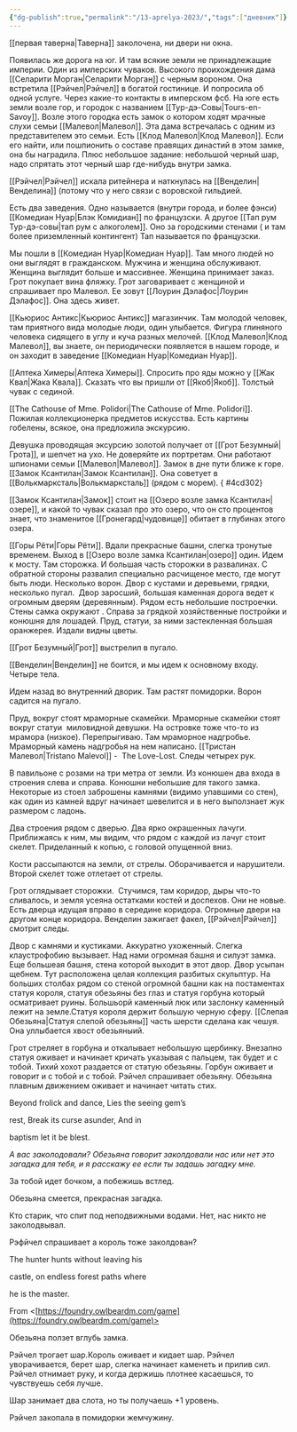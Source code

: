 ```yaml
---
{"dg-publish":true,"permalink":"/13-aprelya-2023/","tags":["дневник"]}
---
```



[[первая таверна\|Таверна]] заколочена, ни двери ни окна.

Появилась же дорога на юг. И там всякие земли не принадлежащие империи. Один из имперских чуваков. Высокого проихождения дама [[Селарити Морган\|Селарити Морган]] с черным вороном. Она встретила [[Рэйчел\|Рэйчел]] в богатой гостинице. И попросила об одной услуге. Через какие-то контакты в имперском фсб. На юге есть земли возле гор, и городок с названием [[Тур-дэ-Совы\|Tours-en-Savoy]]. Возле этого городка есть замок о котором ходят мрачные слухи семьи [[Малевол\|Малевол]]. Эта дама встречалась с одним из представителем это семьи. Есть [[Клод Малевол\|Клод Малевол]]. Если его найти, или пошпионить о составе правящих династий в этом замке, она бы наградила. Плюс небольшое задание: небольшой черный шар, надо спрятать этот черный шар где-нибудь внутри замка.

[[Рэйчел\|Рэйчел]] искала ритейнера и наткнулась на [[Венделин\|Венделина]] (потому что у него связи с воровской гильдией.

Есть два заведения. Одно называется (внутри города, и более фэнси) [[Комедиан Нуар\|Блэк Комидиан]] по французски. А другое [[Тап рум Тур-дэ-совы\|тап рум с алкоголем]]. Оно за городскими стенами ( и там более приземленный контингент) Тап называется по французски.

Мы пошли в [[Комедиан Нуар\|Комедиан Нуар]]. Там много людей но они выглядят в гражданском. Мужчина и женщина обслуживают. Женщина выглядит больше и массивнее. Женщина принимает заказ. Грот покупает вина фляжку. Грот заговаривает с женщиной и спрашивает про Малевол. Ее зовут [[Лоурин Дэлафос\|Лоурин Дэлафос]]. Она здесь живет.

[[Кьюриос Антикс\|Кьюриос Антикс]] магазинчик. Там молодой человек, там приятного вида молодые люди, один улыбается. Фигура глиняного человека сидящего в углу и куча разных мелочей. [[Клод Малевол\|Клод Малевол]], вы знаете, он периодически появляется в нашем городе, и он заходит в заведение [[Комедиан Нуар\|Комедиан Нуар]].

[[Аптека Химеры\|Аптека Химеры]]. Спросить про яды можно у [[Жак Квал\|Жака Квала]]. Сказать что вы пришли от [[Якоб\|Якоб]]. Толстый чувак с сединой.

[[The Cathouse of Mme. Polidori\|The Cathouse of Mme. Polidori]]. Пожилая коллекционерка предметов искусства. Есть картины гобелены, всякое, она предложила экскурсию.

Девушка проводящая эксурсию золотой получает от [[Грот Безумный\|Грота]], и шепчет на ухо. Не доверяйте их портретам. Они работают шпионами семьи [[Малевол\|Малевол]]. Замок в дне пути ближе к горе. [[Замок Ксантилан\|Замок Ксантилан]]. Она советует в [[Волькмарксталь\|Волькмарксталь]] (рядом с морем).
{ #4cd302}


[[Замок Ксантилан\|Замок]] стоит на [[Озеро возле замка Ксантилан\|озере]], и какой то чувак сказал про это озеро, что он сто процентов знает, что знаменитое [[Гронегард\|чудовище]] обитает в глубинах этого озера.

[[Горы Рёти\|Горы Рёти]]. Вдали прекрасные башни, слегка тронутые временем. Выход в [[Озеро возле замка Ксантилан\|озеро]] один. Идем к мосту. Там сторожка. И большая часть сторожки в развалинах. С обратной стороны развалил специально расчищеное место, где могут быть люди. Несколько ворон. Двор с кустами и деревьеми, грядки, несколько пугал.  Двор заросший, большая каменная дорога ведет к огромным дверям (деревянным). Рядом есть небольшие построечки. Стены самка окружают . Справа за грядкой хозяйственные постройки и конюшня для лошадей. Пруд, статуи, за ними застекленная большая оранжерея. Издали видны цветы.

[[Грот Безумный\|Грот]] выстрелил в пугало.

[[Венделин\|Венделин]] не боится, и мы идем к основному входу. Четыре тела.

Идем назад во внутренний дворик. Там растят помидорки. Ворон садится на пугало.

Пруд, вокруг стоят мраморные скамейки. Мраморные скамейки стоят вокруг статуи  миловидной девушки. На островке тоже что-то из мрамора (низкое). Перепрыгиваю. Там мраморное надгробье. Мраморный камень надгробья на нем написано. [[Тристан Малевол\|Tristano Malevol]] -  The Love-Lost. Следы четырех рук.

В павильоне с розами на три метра от земли. Из конюшен два входа в строения слева и справа. Конюшни небольшие для такого замка. Некоторые из стоел заброшены камнями (видимо упавшими со стен), как один из камней вдруг начинает шевелится и в него выползнает жук размером с ладонь.

Два строения рядом с дверью. Два ярко окрашенных лачуги. Приближаясь к ним, мы видим, что рядом с каждой из лачуг стоит скелет. Приделанный к копью, с головой опущенной вниз.

Кости рассыпаются на земли, от стрелы. Оборачивается и нарушители. Второй скелет тоже отлетает от стрелы.

Грот оглядывает сторожки.  Стучимся, там коридор, дыры что-то сливалось, и земля усеяна остатками костей и доспехов. Они не новые. Есть дверца идущая вправо в середине коридора. Огромные двери на другом конце коридора. Венделин зажигает факел, [[Рэйчел\|Рэйчел]] смотрит следы.

Двор с камнями и кустиками. Аккуратно ухоженный. Слегка клаустрофобию вызывает. Над нами огромная башня и силуэт замка. Еще большеая башня, стена которой выходит в этот двор. Двор усыпан щебнем. Тут расположена целая коллекция разбитых скульптур. На больших столбах рядом со стеной огромной башни как на постаментах статуя короля, статуя обезьяны без глаз и статуя горбуна который осматривает руины. Большьорй каменный люк или заслонку каменный лежит на земле.Статуя короля держит большую черную сферу. [[Слепая Обезьяна\|Статуя слепой обезьяны]] часть шерсти сделана как чешуя. Она уллыбается хвост обезьяныий.

Грот стреляет в горбуна и откалывает небольшую щербинку. Внезапно статуя оживает и начинает кричать указывая с пальцем, так будет и с тобой. Тихий хохот раздается от статую обезьяны. Горбун оживает и говорит и с тобой и с тобой. Рэйчел спрашивает обезьяну. Обезьяна плавным движением оживает и начинает читать стих.

Beyond frolick and dance, Lies the seeing gem’s

rest, Break its curse asunder, And in

baptism let it be blest.

<cite>А вас заколодовали? Обезьяна говорит заколдовали нас или нет это загадка для тебя, и я расскажу ее если ты задашь загадку мне.</cite>

За тобой идет бочком, а побежишь встлед.

Обезьяна смеется, прекрасная загадка.

Кто старик, что спит под неподвижными водами. Нет, нас никто не заколодвывал.

Рэфйчел спрашивает а король тоже заколдован?

The hunter hunts without leaving his

castle, on endless forest paths where

he is the master.

From <[https://foundry.owlbeardm.com/game](https://foundry.owlbeardm.com/game)>

Обезьяна ползет вглубь замка.

Рэйчел трогает шар.Король оживает и кидает шар. Рэйчел уворачивается, берет шар, слегка начинает каменеть и прилив сил. Рэйчел отнимает руку, и когда держишь плотнее касаешься, то чувствуешь себя лучше.

Шар занимает два слота, но ты получаешь +1 уровень.

Рэйчел закопала в помидорки жемчужину.